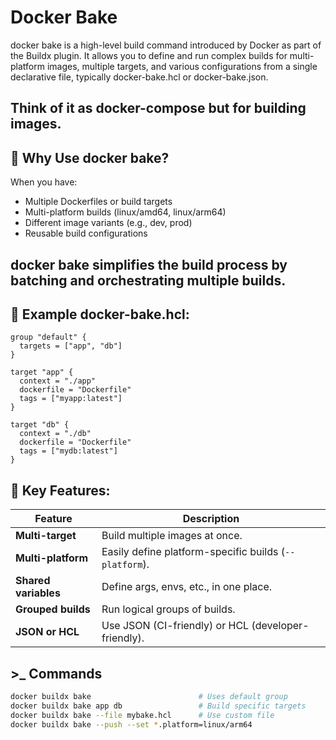 # Docker Bake 

docker bake is a high-level build command introduced by Docker as part of the Buildx plugin. It allows you to define and run complex builds for multi-platform images, multiple targets, and various configurations from a single declarative file, typically docker-bake.hcl or docker-bake.json.

## Think of it as docker-compose but for building images.

## 🔧 Why Use docker bake?

When you have:
- Multiple Dockerfiles or build targets
- Multi-platform builds (linux/amd64, linux/arm64)
- Different image variants (e.g., dev, prod)
- Reusable build configurations

## docker bake simplifies the build process by batching and orchestrating multiple builds.

## 📄 Example docker-bake.hcl:
```hcl
group "default" {
  targets = ["app", "db"]
}

target "app" {
  context = "./app"
  dockerfile = "Dockerfile"
  tags = ["myapp:latest"]
}

target "db" {
  context = "./db"
  dockerfile = "Dockerfile"
  tags = ["mydb:latest"]
}
```


## 🧩 Key Features:
| Feature              | Description                                            |
| -------------------- | ------------------------------------------------------ |
| **Multi-target**     | Build multiple images at once.                         |
| **Multi-platform**   | Easily define platform-specific builds (`--platform`). |
| **Shared variables** | Define args, envs, etc., in one place.                 |
| **Grouped builds**   | Run logical groups of builds.                          |
| **JSON or HCL**      | Use JSON (CI-friendly) or HCL (developer-friendly).    |


## >_ Commands
```bash
docker buildx bake                        # Uses default group
docker buildx bake app db                 # Build specific targets
docker buildx bake --file mybake.hcl      # Use custom file
docker buildx bake --push --set *.platform=linux/arm64
```
